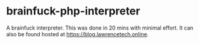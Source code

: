 # brainfuck-php-interpreter
A brainfuck interpreter. This was done in 20 mins with minimal effort. It can also be found hosted at https://blog.lawrencetech.online. 
